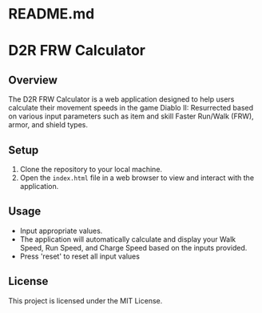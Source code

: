 # README.md

# D2R FRW Calculator

## Overview
The D2R FRW Calculator is a web application designed to help users calculate their movement speeds in the game Diablo II: Resurrected based on various input parameters such as item and skill Faster Run/Walk (FRW), armor, and shield types.

## Setup
1. Clone the repository to your local machine.
2. Open the `index.html` file in a web browser to view and interact with the application.

## Usage
- Input appropriate values.
- The application will automatically calculate and display your Walk Speed, Run Speed, and Charge Speed based on the inputs provided.
- Press 'reset' to reset all input values

## License
This project is licensed under the MIT License.
